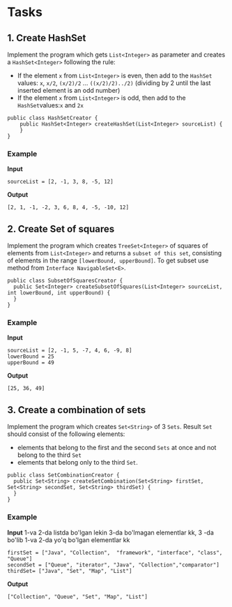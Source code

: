 # Tasks

## 1. Create HashSet

Implement the program which gets `List<Integer>` as parameter and creates a `HashSet<Integer>` following the rule:

* If the element `x` from `List<Integer>` is even, then add to the `HashSet` values: `x`, `x/2`, `(x/2)/2`
  ... `((x/2)/2)../2)` (dividing by 2 until the last inserted element is an odd number)
* If the element `x` from `List<Integer>` is odd, then add to the `HashSet`values:`x` and `2x`

```
public class HashSetCreator {
    public HashSet<Integer> createHashSet(List<Integer> sourceList) {
    }
}
```

### Example

**Input**

```
sourceList = [2, -1, 3, 8, -5, 12]
```

**Output**

```
[2, 1, -1, -2, 3, 6, 8, 4, -5, -10, 12]
```

## 2. Create Set of squares

Implement the program which creates `TreeSet<Integer>` of squares of elements from `List<Integer>` and returns a `subset
of this set`, consisting of elements in the range `[lowerBound, upperBound]`. To get subset use method
from `Interface NavigableSet<E>`.

```
public class SubsetOfSquaresCreator {
  public Set<Integer> createSubsetOfSquares(List<Integer> sourceList, int lowerBound, int upperBound) {
  }
}
```

### Example

**Input**

```
sourceList = [2, -1, 5, -7, 4, 6, -9, 8]
lowerBound = 25
upperBound = 49
```

**Output**

```
[25, 36, 49]
```

## 3. Create a combination of sets

Implement the program which creates `Set<String>` of 3 `Sets`. Result `Set` should consist of the following elements:
* elements that belong to the first and the second `Sets` at once and not belong to the third `Set`
* elements that belong only to the third `Set`.

```
public class SetCombinationCreator {
  public Set<String> createSetCombination(Set<String> firstSet, Set<String> secondSet, Set<String> thirdSet) {
  }
}
```

### Example

**Input**
1-va 2-da listda bo'lgan lekin 3-da bo'lmagan elementlar kk,
3 -da bo'lib 1-va 2-da yo'q bo'lgan elementlar kk
```
firstSet = ["Java", "Collection",  "framework", "interface", "class", "Queue"]
secondSet = ["Queue", "iterator", "Java", "Collection","comparator"]
thirdSet= ["Java", "Set", "Map", "List"]
```

**Output**

```
["Collection", "Queue", "Set", "Map", "List"]
```
